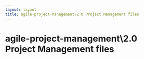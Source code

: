 ```yaml
---
layout: layout
title: agile-project-management\2.0 Project Management files
---
```


# agile-project-management\2.0 Project Management files

